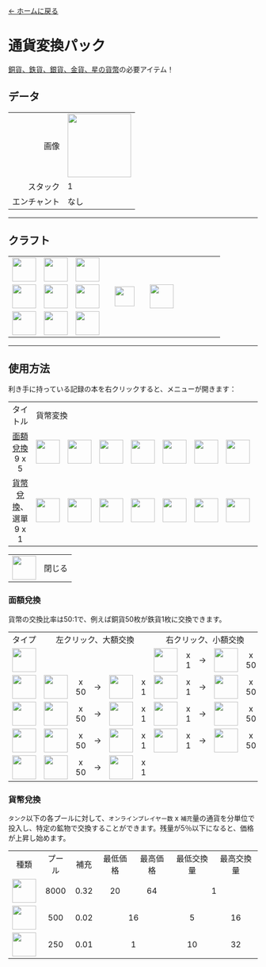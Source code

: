 [← ホームに戻る](../)
# 通貨変換パック
[銅貨、鉄貨、銀貨、金貨、星の貨幣](coin.md)の必要アイテム！

## データ
<table>
    <tr><td align="end">画像</td><td><img src="https://i.imgur.com/txfuZLk.png" width="128"/></td></tr>
    <tr><td align="end">スタック</td><td>1</td></tr>
    <tr><td align="end">エンチャント</td><td>なし</td></tr>
</table>

---

## クラフト
<table>
    <tr><td><img src="https://i.imgur.com/Nz7hGwj.png" width="48"/></td><td><img src="https://i.imgur.com/eEALL0c.png" width="48"/></td><td><img src="https://i.imgur.com/Nz7hGwj.png" width="48"/></td><td colspan="3"></td></tr>
    <tr><td><img src="https://i.imgur.com/eEALL0c.png" width="48"/></td><td><img src="https://i.imgur.com/cKD5158.png" width="48"/></td><td><img src="https://i.imgur.com/eEALL0c.png" width="48"/></td><td width="70" align="center"><img src="https://i.imgur.com/VE0KqIE.png" width="40"/></td><td><img src="https://i.imgur.com/txfuZLk.png" width="48"/></td><td width="70"></td></tr>
    <tr><td><img src="https://i.imgur.com/Nz7hGwj.png" width="48"/></td><td><img src="https://i.imgur.com/eEALL0c.png" width="48"/></td><td><img src="https://i.imgur.com/Nz7hGwj.png" width="48"/></td><td colspan="3"></td></tr>
</table>

---

## 使用方法
利き手に持っている記録の本を右クリックすると、メニューが開きます：  

<table>
    <tr><td align="center">タイトル</td><td colspan="9">貨幣変換</td></tr>
    <tr><td align="center"><a href="#面額兌換">面額兌換</a><br/>9 x 5</td><td><img src="https://i.imgur.com/wl43BjZ.png" width="48"/></td><td><img src="https://i.imgur.com/wl43BjZ.png" width="48"/></td><td><img src="https://i.imgur.com/QH7Uv3m.png" width="48"/></td><td><img src="https://i.imgur.com/UA6ZVdH.png" width="48"/></td><td><img src="https://i.imgur.com/Rl6yWlF.png" width="48"/></td><td><img src="https://i.imgur.com/GGSuwRm.png" width="48"/></td><td><img src="https://i.imgur.com/65U3Pl9.png" width="48"/></td><td><img src="https://i.imgur.com/k9kSZd8.png" width="48"/></td><td><img src="https://i.imgur.com/wl43BjZ.png" width="48"/></td></tr>
    <tr><td align="center"><a href="#貨幣兌換">貨幣兌換</a>、選單<br/>9 x 1</td><td><img src="https://i.imgur.com/27FH0FO.png" width="48"/></td><td><img src="https://i.imgur.com/qKVtU7P.png" width="48"/></td><td><img src="https://i.imgur.com/p7vVzp7.png" width="48"/></td><td><img src="https://i.imgur.com/wl43BjZ.png" width="48"/></td><td><img src="https://i.imgur.com/wl43BjZ.png" width="48"/></td><td><img src="https://i.imgur.com/wl43BjZ.png" width="48"/></td><td><img src="https://i.imgur.com/wl43BjZ.png" width="48"/></td><td><img src="https://i.imgur.com/wl43BjZ.png" width="48"/></td><td><img src="https://i.imgur.com/sAwvuIi.png" width="48"/></td></tr>
</table>

<table>
    <tr><td align="center"><img src="https://i.imgur.com/sAwvuIi.png" width="48"/></td><td>閉じる</td></tr>
</table>

### 面額兌換
貨幣の交換比率は50:1で、例えば銅貨50枚が鉄貨1枚に交換できます。

<table>
    <tr><td align="center" width="120">タイプ</td><td align="center" colspan="5">左クリック、大額交換</td><td align="center" colspan="5">右クリック、小額交換</td></tr>
    <tr><td align="center"><img src="https://i.imgur.com/UA6ZVdH.png" width="48"/></td><td colspan="5"></td><td><img src="https://i.imgur.com/Rl6yWlF.png" width="48"/></td><td align="center">x 1</td><td align="center">→</td><td><img src="https://i.imgur.com/UA6ZVdH.png" width="48"/></td><td align="center">x 50</td></tr>
    <tr><td align="center"><img src="https://i.imgur.com/Rl6yWlF.png" width="48"/></td><td><img src="https://i.imgur.com/UA6ZVdH.png" width="48"/></td><td align="center">x 50</td><td align="center">→</td><td><img src="https://i.imgur.com/Rl6yWlF.png" width="48"/></td><td align="center">x 1</td><td><img src="https://i.imgur.com/GGSuwRm.png" width="48"/></td><td align="center">x 1</td><td align="center">→</td><td><img src="https://i.imgur.com/Rl6yWlF.png" width="48"/></td><td align="center">x 50</td></tr>
    <tr><td align="center"><img src="https://i.imgur.com/GGSuwRm.png" width="48"/></td><td><img src="https://i.imgur.com/Rl6yWlF.png" width="48"/></td><td align="center">x 50</td><td align="center">→</td><td><img src="https://i.imgur.com/GGSuwRm.png" width="48"/></td><td align="center">x 1</td><td><img src="https://i.imgur.com/65U3Pl9.png" width="48"/></td><td align="center">x 1</td><td align="center">→</td><td><img src="https://i.imgur.com/GGSuwRm.png" width="48"/></td><td align="center">x 50</td></tr>
    <tr><td align="center"><img src="https://i.imgur.com/65U3Pl9.png" width="48"/></td><td><img src="https://i.imgur.com/GGSuwRm.png" width="48"/></td><td align="center">x 50</td><td align="center">→</td><td><img src="https://i.imgur.com/65U3Pl9.png" width="48"/></td><td align="center">x 1</td><td><img src="https://i.imgur.com/k9kSZd8.png" width="48"/></td><td align="center">x 1</td><td align="center">→</td><td><img src="https://i.imgur.com/65U3Pl9.png" width="48"/></td><td align="center">x 50</td></tr>
    <tr><td align="center"><img src="https://i.imgur.com/k9kSZd8.png" width="48"/></td><td><img src="https://i.imgur.com/65U3Pl9.png" width="48"/></td><td align="center">x 50</td><td align="center">→</td><td><img src="https://i.imgur.com/k9kSZd8.png" width="48"/></td><td align="center">x 1</td><td colspan="5"></td></tr>
</table>

### 貨幣兌換
`タンク`以下の各プールに対して、`オンラインプレイヤー数` x `補充`量の通貨を分単位で投入し、特定の鉱物で交換することができます。残量が5％以下になると、価格が上昇し始めます。

<table>
    <tr><td align="center">種類</td><td align="center">プール</td><td align="center">補充</td><td align="center">最低価格</td><td align="center">最高価格</td><td align="center">最低交換量</td><td align="center">最高交換量</td></tr>
    <tr><td align="center"><img src="https://i.imgur.com/27FH0FO.png" width="48"/></td><td align="center">8000</td><td align="center">0.32</td><td align="center">20</td><td align="center">64</td><td align="center" colspan="2">1</td></tr>
    <tr><td align="center"><img src="https://i.imgur.com/qKVtU7P.png" width="48"/></td><td align="center">500</td><td align="center">0.02</td><td align="center" colspan="2">16</td><td align="center">5</td><td align="center">16</td></tr>
    <tr><td align="center"><img src="https://i.imgur.com/p7vVzp7.png" width="48"/></td><td align="center">250</td><td align="center">0.01</td><td align="center" colspan="2">1</td><td align="center">10</td><td align="center">32</td></tr>
</table>
